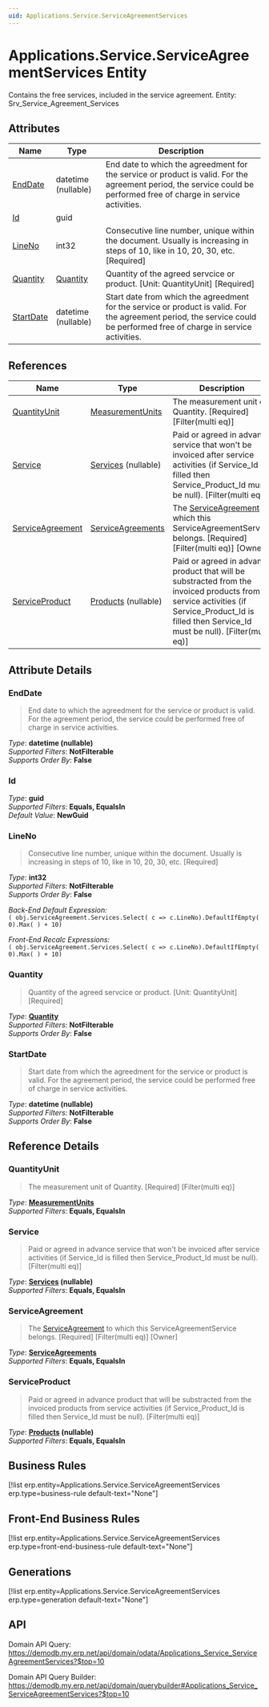 ```yaml
---
uid: Applications.Service.ServiceAgreementServices
---
```

# Applications.Service.ServiceAgreementServices Entity

Contains the free services, included in the service agreement. Entity: Srv_Service_Agreement_Services

## Attributes

| Name | Type | Description |
| ---- | ---- | --- |
| [EndDate](Applications.Service.ServiceAgreementServices.md#enddate) | datetime (nullable) | End date to which the agreedment for the service or product is valid. For the agreement period, the service could be performed free of charge in service activities. 
| [Id](Applications.Service.ServiceAgreementServices.md#id) | guid |  
| [LineNo](Applications.Service.ServiceAgreementServices.md#lineno) | int32 | Consecutive line number, unique within the document. Usually is increasing in steps of 10, like in 10, 20, 30, etc. [Required] 
| [Quantity](Applications.Service.ServiceAgreementServices.md#quantity) | [Quantity](../data-types.md#quantity) | Quantity of the agreed servcice or product. [Unit: QuantityUnit] [Required] 
| [StartDate](Applications.Service.ServiceAgreementServices.md#startdate) | datetime (nullable) | Start date from which the agreedment for the service or product is valid. For the agreement period, the service could be performed free of charge in service activities. 

## References

| Name | Type | Description |
| ---- | ---- | --- |
| [QuantityUnit](Applications.Service.ServiceAgreementServices.md#quantityunit) | [MeasurementUnits](General.MeasurementUnits.md) | The measurement unit of Quantity. [Required] [Filter(multi eq)] |
| [Service](Applications.Service.ServiceAgreementServices.md#service) | [Services](Applications.Service.Services.md) (nullable) | Paid or agreed in advance service that won't be invoiced after service activities (if Service_Id is filled then Service_Product_Id must be null). [Filter(multi eq)] |
| [ServiceAgreement](Applications.Service.ServiceAgreementServices.md#serviceagreement) | [ServiceAgreements](Applications.Service.ServiceAgreements.md) | The [ServiceAgreement](Applications.Service.ServiceAgreementServices.md#serviceagreement) to which this ServiceAgreementService belongs. [Required] [Filter(multi eq)] [Owner] |
| [ServiceProduct](Applications.Service.ServiceAgreementServices.md#serviceproduct) | [Products](General.Products.Products.md) (nullable) | Paid or agreed in advance product that will be substracted from the invoiced products from service activities (if Service_Product_Id is filled then Service_Id must be null). [Filter(multi eq)] |


## Attribute Details

### EndDate

> End date to which the agreedment for the service or product is valid. For the agreement period, the service could be performed free of charge in service activities.

_Type_: **datetime (nullable)**  
_Supported Filters_: **NotFilterable**  
_Supports Order By_: **False**  

### Id

_Type_: **guid**  
_Supported Filters_: **Equals, EqualsIn**  
_Default Value_: **NewGuid**  

### LineNo

> Consecutive line number, unique within the document. Usually is increasing in steps of 10, like in 10, 20, 30, etc. [Required]

_Type_: **int32**  
_Supported Filters_: **NotFilterable**  
_Supports Order By_: **False**  

_Back-End Default Expression:_  
`( obj.ServiceAgreement.Services.Select( c => c.LineNo).DefaultIfEmpty( 0).Max( ) + 10)`

_Front-End Recalc Expressions:_  
`( obj.ServiceAgreement.Services.Select( c => c.LineNo).DefaultIfEmpty( 0).Max( ) + 10)`
### Quantity

> Quantity of the agreed servcice or product. [Unit: QuantityUnit] [Required]

_Type_: **[Quantity](../data-types.md#quantity)**  
_Supported Filters_: **NotFilterable**  
_Supports Order By_: **False**  

### StartDate

> Start date from which the agreedment for the service or product is valid. For the agreement period, the service could be performed free of charge in service activities.

_Type_: **datetime (nullable)**  
_Supported Filters_: **NotFilterable**  
_Supports Order By_: **False**  


## Reference Details

### QuantityUnit

> The measurement unit of Quantity. [Required] [Filter(multi eq)]

_Type_: **[MeasurementUnits](General.MeasurementUnits.md)**  
_Supported Filters_: **Equals, EqualsIn**  

### Service

> Paid or agreed in advance service that won't be invoiced after service activities (if Service_Id is filled then Service_Product_Id must be null). [Filter(multi eq)]

_Type_: **[Services](Applications.Service.Services.md) (nullable)**  
_Supported Filters_: **Equals, EqualsIn**  

### ServiceAgreement

> The [ServiceAgreement](Applications.Service.ServiceAgreementServices.md#serviceagreement) to which this ServiceAgreementService belongs. [Required] [Filter(multi eq)] [Owner]

_Type_: **[ServiceAgreements](Applications.Service.ServiceAgreements.md)**  
_Supported Filters_: **Equals, EqualsIn**  

### ServiceProduct

> Paid or agreed in advance product that will be substracted from the invoiced products from service activities (if Service_Product_Id is filled then Service_Id must be null). [Filter(multi eq)]

_Type_: **[Products](General.Products.Products.md) (nullable)**  
_Supported Filters_: **Equals, EqualsIn**  



## Business Rules

[!list erp.entity=Applications.Service.ServiceAgreementServices erp.type=business-rule default-text="None"]

## Front-End Business Rules

[!list erp.entity=Applications.Service.ServiceAgreementServices erp.type=front-end-business-rule default-text="None"]

## Generations

[!list erp.entity=Applications.Service.ServiceAgreementServices erp.type=generation default-text="None"]

## API

Domain API Query:
<https://demodb.my.erp.net/api/domain/odata/Applications_Service_ServiceAgreementServices?$top=10>

Domain API Query Builder:
<https://demodb.my.erp.net/api/domain/querybuilder#Applications_Service_ServiceAgreementServices?$top=10>

